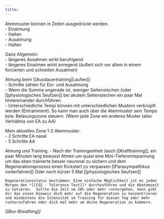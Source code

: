```yaml
---
title:
---
```


Atemmuster können in Zeiten ausgedrückt werden.  
	- Einatmung  
	- Halten  
	- Ausatmung   
	- Halten   

Ganz Allgemein:  
	- längeres Ausatmen wirkt beruhigend   
	- längeres Einatmen wirkt anregend (äußert sich vor allem in einem forcierten und schnellen Ausatmen)

Atmung beim [[Ausdauertraining|Laufen]]:   
	- Schritte zählen für Ein- und Ausatmung  
	- Wenn die Summe ungerade ist, weniger Seitenstechen (oder [[physiologisches Seufzen]] bei akutem Seitenstechen ein paar Mal hintereinander durchführen.  
	- Unterschiedliche Tempi können mit unterschiedlichen Mustern verknüpft werden (Entrainment).  So kann man auch über die Atemmuster sein Tempo bzw. Belasungszone steuern.  (Wenn jede Zone ein anderes Muster (also Verhältnis von EA zu AA)    

Mein aktuelles Zone 1-2 Atemmuster:   
	- 2 Schritte EA nasal    
	- 5 Schritte AA    

Atmung und Training. 
	- Nach der Trainingeinheit (auch [[Krafttraining]], ein paar Minuten lang bewusst Atmen um quasi eine Mini-Tiefenentspannung um das eben trainierte besser neuronal zu sichern und dem Regenerationsprozess einen Kickstart zu verpassen [[Parasympathikus runterfahren]] 
	Oder noch kürzer 5 Mal [[physiologisches Seufzen]]

	Regenerationsstatus bestimmen: Eine einfache Möglichkeit ist es jeden Morgen den *[[CO2 - Tolerance Test]]* durchzuführen und die Abatemzeit zu notieren.  Sollte die Zeit um 20% oder mehr runtergehen, dann gibt dir das einen Hinweis dich mehr auf die Regeneration zu konzentrieren und mindestens die Intensität im Training für diesen Tag oder mehr runterzufahren oder dich mal mehr um deine Regeneration zu kümmern.  

*[[Box-Breathing]]*  
 



